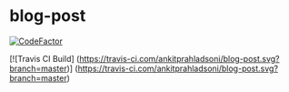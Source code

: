 # blog-post

[![CodeFactor](https://www.codefactor.io/repository/github/ankitprahladsoni/blog-post/badge)](https://www.codefactor.io/repository/github/ankitprahladsoni/blog-post)

[![Travis CI Build] (https://travis-ci.com/ankitprahladsoni/blog-post.svg?branch=master)]
(https://travis-ci.com/ankitprahladsoni/blog-post.svg?branch=master)
